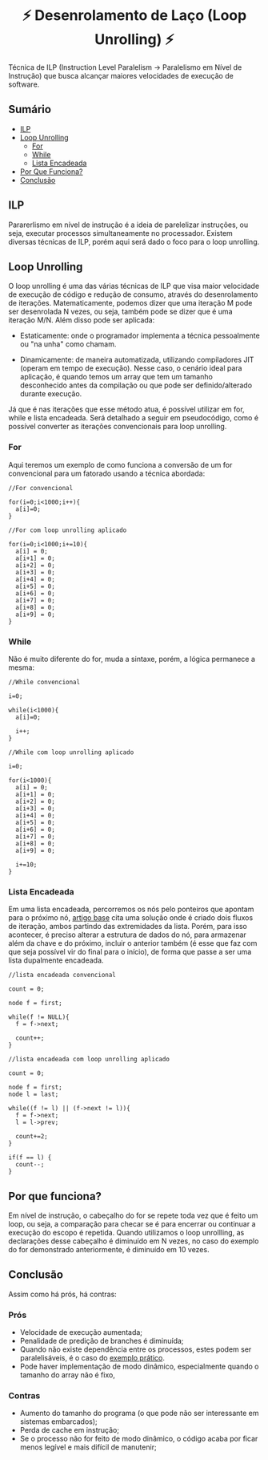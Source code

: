 <h1 align="center">⚡ Desenrolamento de Laço (Loop Unrolling) ⚡</h1>

Técnica de ILP (Instruction Level Paralelism -> Paralelismo em Nível de Instrução) que busca alcançar maiores velocidades de execução de software.

## Sumário
  * [ILP](#ilp)
  * [Loop Unrolling](#loop-unrolling)
    * [For](#for)
    * [While](#while)
    * [Lista Encadeada](#lista-encadeada)
  * [Por Que Funciona?](#por-que-funciona)
  * [Conclusão](#conclusão)

## ILP

Pararerlismo em nível de instrução é a ideia de parelelizar instruções, ou seja, executar processos simultaneamente no processador. Existem diversas técnicas de ILP, porém aqui será dado o foco para o loop unrolling.

## Loop Unrolling

O loop unrolling é uma das várias técnicas de ILP que visa maior velocidade de execução de código e redução de consumo, através do desenrolamento de iterações. Matematicamente, podemos dizer que uma iteração M pode ser desenrolada N vezes, ou seja, também pode se dizer que é uma iteração M/N. Além disso pode ser aplicada:
  * Estaticamente: onde o programador implementa a técnica pessoalmente ou "na unha" como chamam.

  * Dinamicamente: de maneira automatizada, utilizando compiladores JIT (operam em tempo de execução). Nesse caso, o cenário ideal para aplicação, é quando temos um array que tem um tamanho desconhecido antes da compilação ou que pode ser definido/alterado durante execução.

Já que é nas iterações que esse método atua, é possível utilizar em for, while e lista encadeada. Será detalhado a seguir em pseudocódigo, como é possível converter as iterações convencionais para loop unrolling.

### For

Aqui teremos um exemplo de como funciona a conversão de um for convencional para um fatorado usando a técnica abordada:

```
//For convencional

for(i=0;i<1000;i++){
  a[i]=0;
}
```

```
//For com loop unrolling aplicado

for(i=0;i<1000;i+=10){
  a[i] = 0;
  a[i+1] = 0;
  a[i+2] = 0;
  a[i+3] = 0;
  a[i+4] = 0;
  a[i+5] = 0;
  a[i+6] = 0;
  a[i+7] = 0;
  a[i+8] = 0;
  a[i+9] = 0;
}
```

### While

Não é muito diferente do for, muda a sintaxe, porém, a lógica permanece a mesma:

```
//While convencional

i=0;

while(i<1000){
  a[i]=0;

  i++;
}
```

```
//While com loop unrolling aplicado

i=0;

for(i<1000){
  a[i] = 0;
  a[i+1] = 0;
  a[i+2] = 0;
  a[i+3] = 0;
  a[i+4] = 0;
  a[i+5] = 0;
  a[i+6] = 0;
  a[i+7] = 0;
  a[i+8] = 0;
  a[i+9] = 0;

  i+=10;
}
```

### Lista Encadeada

Em uma lista encadeada, percorremos os nós pelo ponteiros que apontam para o próximo nó, [artigo base]() cita uma solução onde é criado dois fluxos de iteração, ambos partindo das extremidades da lista. Porém, para isso acontecer, é preciso alterar a estrutura de dados do nó, para armazenar além da chave e do próximo, incluir o anterior também (é esse que faz com que seja possível vir do final para o início), de forma que passe a ser uma lista dupalmente encadeada.

```
//lista encadeada convencional

count = 0;

node f = first;

while(f != NULL){
  f = f->next;

  count++;
}
```

```
//lista encadeada com loop unrolling aplicado

count = 0;

node f = first;
node l = last;

while((f != l) || (f->next != l)){
  f = f->next;
  l = l->prev;

  count+=2;
}

if(f == l) {
  count--;
}
```

## Por que funciona?

Em nível de instrução, o cabeçalho do for se repete toda vez que é feito um loop, ou seja, a comparação para checar se é para encerrar ou continuar a execução do escopo é repetida. Quando utilizamos o loop unrollling, as declarações desse cabeçalho é diminuído em N vezes, no caso do exemplo do for demonstrado anteriormente, é diminuído em 10 vezes.

## Conclusão

Assim como há prós, há contras:

  ### Prós

  * Velocidade de execução aumentada;
  * Penalidade de predição de branches é diminuída;
  * Quando não existe dependência entre os processos, estes podem ser paralelisáveis, é o caso do [exemplo prático]().
  * Pode haver implementação de modo dinâmico, especialmente quando o tamanho do array não é fixo, 

  ### Contras

  * Aumento do tamanho do programa (o que pode não ser interessante em sistemas embarcados);
  * Perda de cache em instrução;
  * Se o processo não for feito de modo dinâmico, o código acaba por ficar menos legível e mais difícil de manutenir;